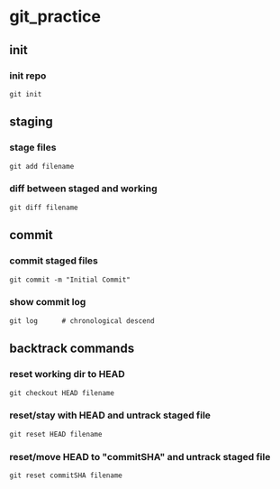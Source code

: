 # git_practice

## init
### init repo

	git init


## staging
### stage files

	git add filename

### diff between staged and working
	
	git diff filename


## commit
### commit staged files

	git commit -m "Initial Commit"

### show commit log

	git log      # chronological descend


## backtrack commands
### reset working dir to HEAD
	git checkout HEAD filename
	
### reset/stay with HEAD and untrack staged file
	git reset HEAD filename
	
### reset/move HEAD to "commitSHA" and untrack staged file
	git reset commitSHA filename

